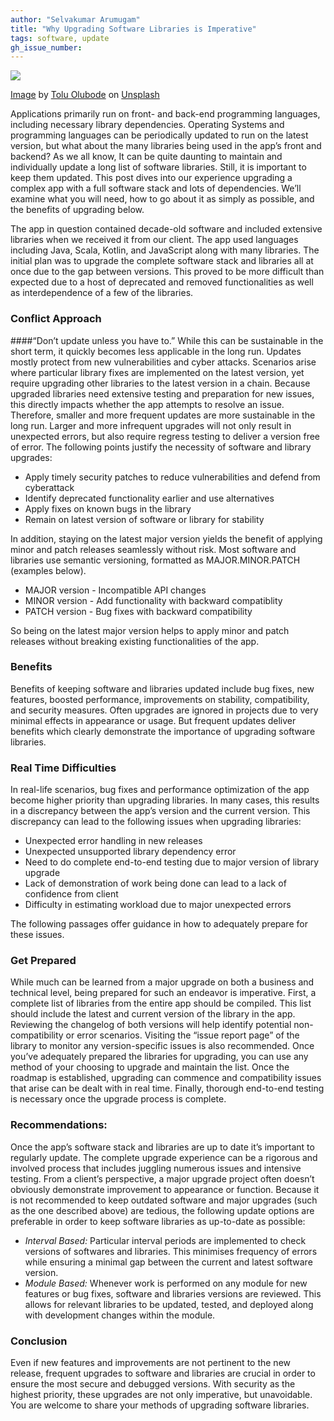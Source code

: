 ```yaml
---
author: "Selvakumar Arumugam"
title: "Why Upgrading Software Libraries is Imperative"
tags: software, update
gh_issue_number: 
---
```


![](/blog/posts/2020/06/10/why-upgrading-software-libraries-is-imperative/image-0.jpg)

[Image](https://unsplash.com/photos/PlBsJ5MybGc) by [Tolu Olubode](https://unsplash.com/@toluobde) on [Unsplash](https://unsplash.com)

Applications primarily run on front- and back-end programming languages, including necessary library dependencies. Operating Systems and programming languages can be periodically updated to run on the latest version, but what about the many libraries being used in the app’s front and backend? As we all know, It can be quite daunting to maintain and individually update a long list of software libraries. Still, it is important to keep them updated. This post dives into our experience upgrading a complex app with a full software stack and lots of dependencies. We’ll examine what you will need, how to go about it as simply as possible, and the benefits of upgrading below.

The app in question contained decade-old software and included extensive libraries when we received it from our client. The app used languages including Java, Scala, Kotlin, and JavaScript along with many libraries. The initial plan was to upgrade the complete software stack and libraries all at once due to the gap between versions. This proved to be more difficult than expected due to a host of deprecated and removed functionalities as well as interdependence of a few of the libraries.

### Conflict Approach

####“Don’t update unless you have to.”
While this can be sustainable in the short term, it quickly becomes less applicable in the long run. Updates mostly protect from new vulnerabilities and cyber attacks. Scenarios arise where particular library fixes are implemented on the latest version, yet require upgrading other libraries to the latest version in a chain. Because upgraded libraries need extensive testing and preparation for new issues, this directly impacts whether the app attempts to resolve an issue. Therefore, smaller and more frequent updates are more sustainable in the long run. Larger and more infrequent upgrades will not only result in unexpected errors, but also require regress testing to deliver a version free of error. The following points justify the necessity of software and library upgrades:

* Apply timely security patches to reduce vulnerabilities and defend from cyberattack
* Identify deprecated functionality earlier and use alternatives
* Apply fixes on known bugs in the library
* Remain on latest version of software or library for stability

In addition, staying on the latest major version yields the benefit of applying minor and patch releases seamlessly without risk. Most software and libraries use semantic versioning, formatted as MAJOR.MINOR.PATCH (examples below).

* MAJOR version - Incompatible API changes
* MINOR version - Add functionality with backward compatiblity
* PATCH version - Bug fixes with backward compatibility

So being on the latest major version helps to apply minor and patch releases without breaking existing functionalities of the app.

### Benefits
Benefits of keeping software and libraries updated include bug fixes, new features, boosted performance, improvements on stability, compatibility, and security measures. Often upgrades are ignored in projects due to very minimal effects in appearance or usage. But frequent updates deliver benefits which clearly demonstrate the importance of upgrading software libraries.

### Real Time Difficulties
In real-life scenarios, bug fixes and performance optimization of the app become higher priority than upgrading libraries. In many cases, this results in a discrepancy between the app’s version and the current version. This discrepancy can lead to the following issues when upgrading libraries:

* Unexpected error handling in new releases
* Unexpected unsupported library dependency error
* Need to do complete end-to-end testing due to major version of library upgrade
* Lack of demonstration of work being done can lead to a lack of confidence from client
* Difficulty in estimating workload due to major unexpected errors

The following passages offer guidance in how to adequately prepare for these issues.  

### Get Prepared
While much can be learned from a major upgrade on both a business and technical level, being prepared for such an endeavor is imperative. First, a complete list of libraries from the entire app should be compiled. This list should include the latest and current version of the library in the app. Reviewing the changelog of both versions will help identify potential non-compatibility or error scenarios. Visiting the “issue report page” of the library to monitor any version-specific issues is also recommended. Once you’ve adequately prepared the libraries for upgrading, you can use any method of your choosing to upgrade and maintain the list. Once the roadmap is established, upgrading can commence and compatibility issues that arise can be dealt with in real time. Finally, thorough end-to-end testing is necessary once the upgrade process is complete.

### Recommendations:
Once the app’s software stack and libraries are up to date it’s important to regularly update. The complete upgrade experience can be a rigorous and involved process that includes juggling numerous issues and intensive testing. From a client’s perspective, a major upgrade project often doesn’t obviously demonstrate improvement to appearance or function. Because it is not recommended to keep outdated software and major upgrades (such as the one described above) are tedious, the following update options are preferable in order to keep software libraries as up-to-date as possible:

* *Interval Based:* Particular interval periods are implemented to check versions of softwares and libraries. This minimises frequency of errors while ensuring a minimal gap between the current and latest software version. 
* *Module Based:* Whenever work is performed on any module for new features or bug fixes, software and libraries versions are reviewed. This allows for relevant libraries to be updated, tested, and deployed along with development changes within the module.

### Conclusion
Even if new features and improvements are not pertinent to the new release, frequent upgrades to software and libraries are crucial in order to ensure the most secure and debugged versions. With security as the highest priority, these upgrades are not only imperative, but unavoidable. You are welcome to share your methods of upgrading software libraries.

